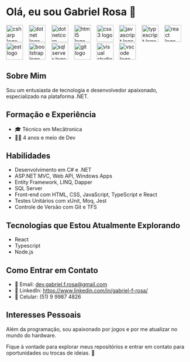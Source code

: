 # Olá, eu sou Gabriel Rosa 👋

<div align="left">
    <img src="https://cdn.jsdelivr.net/gh/devicons/devicon/icons/csharp/csharp-original.svg" height="46" alt="csharp logo"/>
    <img width="8" />    
    <img src="https://cdn.jsdelivr.net/gh/devicons/devicon/icons/dot-net/dot-net-original-wordmark.svg" height="46" alt="dotnet logo"/>
    <img width="8" />
    <img src="https://cdn.jsdelivr.net/gh/devicons/devicon/icons/dotnetcore/dotnetcore-original.svg" height="46" alt="dotnetcore logo"/>
    <img width="8" />
    <img src="https://cdn.jsdelivr.net/gh/devicons/devicon/icons/html5/html5-original.svg" height="46" alt="html5 logo"/>
    <img width="8" />
    <img src="https://cdn.jsdelivr.net/gh/devicons/devicon/icons/css3/css3-original.svg" height="46" alt="css3 logo"/>
    <img width="8" />    
    <img src="https://cdn.jsdelivr.net/gh/devicons/devicon/icons/javascript/javascript-original.svg" height="46" alt="javascript logo"/>
    <img width="8" />        
    <img src="https://cdn.jsdelivr.net/gh/devicons/devicon/icons/typescript/typescript-original.svg" height="46" alt="typescript logo"/>
    <img width="8" />    
    <img src="https://cdn.jsdelivr.net/gh/devicons/devicon/icons/react/react-original-wordmark.svg" height="46" alt="react logo"/>
    <img width="8" />  
    <img src="https://cdn.jsdelivr.net/gh/devicons/devicon/icons/jest/jest-plain.svg" height="46" alt="jest logo"/>
    <img width="8" />
    <img src="https://cdn.jsdelivr.net/gh/devicons/devicon/icons/bootstrap/bootstrap-original.svg" height="46" alt="bootstrap logo" />
    <img width="8" />    
    <img src="https://cdn.jsdelivr.net/gh/devicons/devicon/icons/microsoftsqlserver/microsoftsqlserver-plain-wordmark.svg" height="46" alt="sqlserver logo"/>
    <img width="8" />    
    <img src="https://cdn.jsdelivr.net/gh/devicons/devicon/icons/git/git-original-wordmark.svg" height="46" alt="git logo"/>
    <img width="8" />      
    <img src="https://cdn.jsdelivr.net/gh/devicons/devicon/icons/visualstudio/visualstudio-plain.svg" height="46" alt="visual studio logo"/>
    <img width="8" />
    <img src="https://cdn.jsdelivr.net/gh/devicons/devicon/icons/vscode/vscode-original-wordmark.svg" height="46" alt="vscode logo"/>
</div>

## Sobre Mim
Sou um entusiasta de tecnologia e desenvolvedor apaixonado, especializado na plataforma .NET.

## Formação e Experiência
- 🎓 Técnico em Mecâtronica
- 👨‍💻 4 anos e meio de Dev

## Habilidades
- Desenvolvimento em C# e .NET
- ASP.NET MVC, Web API, Windows Apps
- Entity Framework, LINQ, Dapper
- SQL Server
- Front-end com HTML, CSS, JavaScript, TypeScript e React
- Testes Unitários com xUnit, Moq, Jest
- Controle de Versão com Git e TFS

## Tecnologias que Estou Atualmente Explorando
- React
- Typescript
- Node.js

## Como Entrar em Contato
- 📧 Email: dev.gabriel.f.rosa@gmail.com
- 🔗 LinkedIn: https://www.linkedin.com/in/gabriel-f-rosa/
- 📱 Celular: (51) 9 9987 4826

## Interesses Pessoais
Além da programação, sou apaixonado por jogos e por me atualizar no mundo do hardware.

Fique à vontade para explorar meus repositórios e entrar em contato para oportunidades ou trocas de ideias. 🚀

